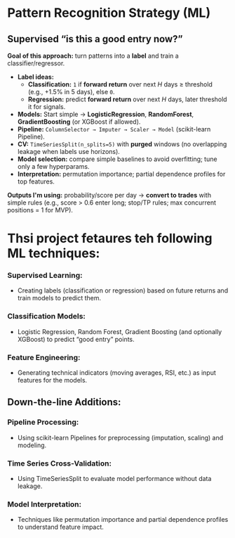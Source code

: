 # Pattern Recognition Strategy (ML)
## Supervised “is this a good entry now?”

**Goal of this approach:** turn patterns into a **label** and train a classifier/regressor.

- **Label ideas:**
    - **Classification:** `1` if **forward return** over next *H* days ≥ threshold (e.g., +1.5% in 5 days), else `0`.
    - **Regression:** predict **forward return** over next *H* days, later threshold it for signals.
- **Models:** Start simple → **LogisticRegression**, **RandomForest**, **GradientBoosting** (or XGBoost if allowed).
- **Pipeline:** `ColumnSelector → Imputer → Scaler → Model` (scikit-learn Pipeline).
- **CV:** `TimeSeriesSplit(n_splits=5)` with **purged** windows (no overlapping leakage when labels use horizons).
- **Model selection:** compare simple baselines to avoid overfitting; tune only a few hyperparams.
- **Interpretation:** permutation importance; partial dependence profiles for top features.

**Outputs I'm using:** probability/score per day → **convert to trades** with simple rules (e.g., score > 0.6 enter long; stop/TP rules; max concurrent positions = 1 for MVP).


# Thsi project fetaures teh following ML techniques:

### Supervised Learning:
- Creating labels (classification or regression) based on future returns and train models to predict them.

### Classification Models:

- Logistic Regression, Random Forest, Gradient Boosting (and optionally XGBoost) to predict “good entry” points.

### Feature Engineering:

- Generating technical indicators (moving averages, RSI, etc.) as input features for the models.

## Down-the-line Additions:
### Pipeline Processing:

- Using scikit-learn Pipelines for preprocessing (imputation, scaling) and modeling.

### Time Series Cross-Validation:

- Using TimeSeriesSplit to evaluate model performance without data leakage.

### Model Interpretation:

- Techniques like permutation importance and partial dependence profiles to understand feature impact.